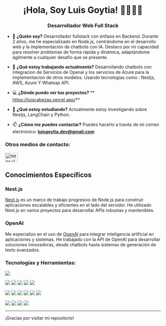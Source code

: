 <!--<img src="./assets/nanoDev.png"/>-->

<h1 align="center">¡Hola, Soy Luis Goytia! 👋👨🏽‍💻</h1>
<h3 align="center">Desarrollador Web Full Stack</h3>

- 💬 **¿Quién soy?** Desarrollador fullstack con énfasis
en Backend. Durante 2 años, me he
especializado en Node.js,
centrándome en el desarrollo web y
la implementación de chatbots con
IA. Destaco por mi capacidad para
resolver problemas de forma rápida
y dinámica, adaptándome
ágilmente a cualquier desafío que
se presente.


- 🤖 **¿Qué estoy trabajando actualmente?** Desarrollando chatbots con integracion de Servicios de Openai y los servicios de Azure para la implementacion de otros modelos.
Usando tecnologias como : Nestjs, AWS, Azure Y Whatsap API.

- 💻 **¿Dónde puedo ver tus proyectos?**  ** https://luiscabezas.vercel.app/** 

- 🌱 **¿Qué estoy estudiando?** Actualmente estoy investigando sobre Nestjs, LangChain y Python.

- 📫 **¿Cómo me puedes contactar?** Puedes hacerlo a través de mi correo electrónico: **luisgoytia.dev@gmail.com** 
<h3 align="left">Otros medios de contacto: </h3>
<p align="left">
<a href="https://www.linkedin.com/in/luis-goytia/" target="__blank"><img align="center" src="https://raw.githubusercontent.com/rahuldkjain/github-profile-readme-generator/master/src/images/icons/Social/linked-in-alt.svg" alt="https://www.linkedin.com/in/enzods/" height="30" width="40" /></a>
</p>


## Conocimientos Específicos

### Nest.js

[Nest.js](https://nestjs.com/) es un marco de trabajo progresivo de Node.js para construir aplicaciones escalables y eficientes en el lado del servidor. He utilizado Nest.js en varios proyectos para desarrollar APIs robustas y mantenibles.

### OpenAI

Me especializo en el uso de [OpenAI](https://openai.com/) para integrar inteligencia artificial en aplicaciones y sistemas. He trabajado con la API de OpenAI para desarrollar soluciones innovadoras, desde chatbots hasta sistemas de generación de texto avanzados.


<h3 align="left">Tecnologías y Herramientas:</h3>

<img src= 'https://img.shields.io/badge/-VS%20Code-blue?logo=visualstudio'>

<img src="https://img.shields.io/badge/-JavaScript-eed718?style=flat&logo=javascript&logoColor=ffffff"> <img src = "https://img.shields.io/badge/-HTML5-E34F26?style=flat&logo=html5&logoColor=white"> <img src = "https://img.shields.io/badge/-CSS3-1572B6?style=flat&logo=css3&logoColor=white"> <img src="https://img.shields.io/badge/-React-000000?style=flat&logo=react&logoColor=00c8ff">
<img src="https://img.shields.io/badge/-Redux-764ABC?style=flat&logo=redux&logoColor=white ">

<img src="https://img.shields.io/badge/-Express.js-787878?style=flat"> <img src="https://img.shields.io/badge/-Node.js-3C873A?style=flat&logo=Node.js&logoColor=white">
<img src="https://img.shields.io/badge/-PostgreSQL-31648C?style=flat&logo=postgresql&logoColor=FFFFFF"> <img src="https://img.shields.io/badge/-Sequelize-399AF3?style=flat&logo=sequelize&logoColor=FFFFFF"> <img src='https://img.shields.io/badge/-Mongoose-EA0D0D?logo=mongoose'> 
 <img src='https://img.shields.io/badge/-MongoDB-11A513?logo=mongodb&logoColor=FFF'>

<img src='https://img.shields.io/badge/-Github-000?logo=github'> <img src='https://img.shields.io/badge/-Git-orange?logo=git&logoColor=ffffff'> <img src='https://img.shields.io/badge/-Railway-561651?logo=railway&logoColor=ffffff'> <img src='https://img.shields.io/badge/-Vercel-1E1B1D?logo=vercel'>

---

¡Gracias por visitar mi repositorio!

